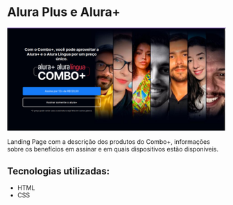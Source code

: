 # Alura Plus e Alura+

!['print da tela inicial da landing page Alura Plus'](./assets/Captura%20de%20tela%20de%202023-02-22%2022-27-14.png)

 Landing Page com a descrição dos produtos do Combo+, informações sobre os benefícios em assinar e em quais dispositivos estão disponíveis.

 ## Tecnologias utilizadas:

- HTML
- CSS
